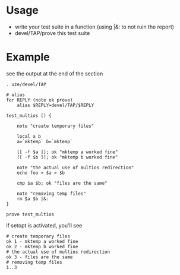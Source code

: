 # Usage

* write your test suite in a function (using |&: to not ruin the report)
* devel/TAP/prove this test suite

# Example

see the output at the end of the section

    . uze/devel/TAP

    # alias
    for REPLY (note ok prove)
        alias $REPLY=devel/TAP/$REPLY

    test_multios () {

        note "create temporary files"

        local a b
        a=`mktemp` b=`mktemp`

        [[ -f $a ]]; ok "mktemp a worked fine"
        [[ -f $b ]]; ok "mktemp b worked fine"

        note "the actual use of multios redirection"
        echo foo > $a > $b

        cmp $a $b; ok "files are the same"

        note "removing temp files"
        rm $a $b |&:
    }

    prove test_multios

if setopt is activated, you'll see

    # create temporary files
    ok 1 - mktemp a worked fine
    ok 2 - mktemp b worked fine
    # the actual use of multios redirection
    ok 3 - files are the same
    # removing temp files
    1..3
